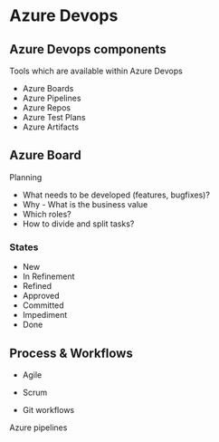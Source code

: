 # Azure Devops

## Azure Devops components
Tools which are available within Azure Devops
 - Azure Boards
 - Azure Pipelines
 - Azure Repos
 - Azure Test Plans
 - Azure Artifacts


## Azure Board
Planning 
 - What needs to be developed (features, bugfixes)?
 - Why - What is the business value
 - Which roles?
 - How to divide and split tasks?

### States
- New
- In Refinement
- Refined
- Approved
- Committed
- Impediment
- Done

## Process & Workflows
- Agile 
- Scrum

- Git workflows

Azure pipelines


